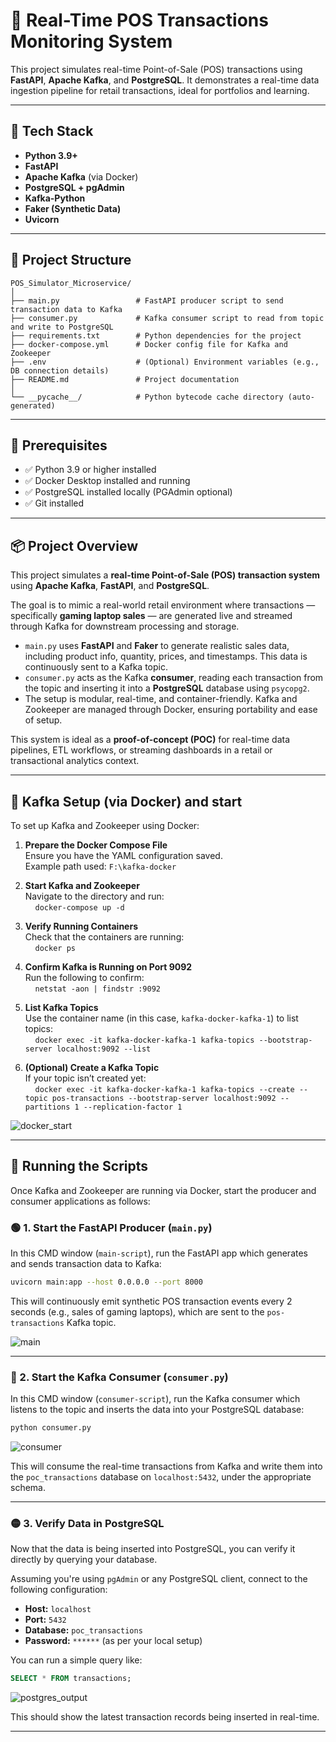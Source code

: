 # 💸 Real-Time POS Transactions Monitoring System

This project simulates real-time Point-of-Sale (POS) transactions using **FastAPI**, **Apache Kafka**, and **PostgreSQL**. It demonstrates a real-time data ingestion pipeline for retail transactions, ideal for portfolios and learning.

---

## 🚀 Tech Stack

- **Python 3.9+**
- **FastAPI**
- **Apache Kafka** (via Docker)
- **PostgreSQL + pgAdmin**
- **Kafka-Python**
- **Faker (Synthetic Data)**
- **Uvicorn**

---

## 📁 Project Structure

```plaintext
POS_Simulator_Microservice/
│
├── main.py                 # FastAPI producer script to send transaction data to Kafka
├── consumer.py             # Kafka consumer script to read from topic and write to PostgreSQL
├── requirements.txt        # Python dependencies for the project
├── docker-compose.yml      # Docker config file for Kafka and Zookeeper
├── .env                    # (Optional) Environment variables (e.g., DB connection details)
├── README.md               # Project documentation
│
└── __pycache__/            # Python bytecode cache directory (auto-generated)
```

---

## 🔧 Prerequisites

- ✅ Python 3.9 or higher installed
- ✅ Docker Desktop installed and running
- ✅ PostgreSQL installed locally (PGAdmin optional)
- ✅ Git installed

---



## 📦 Project Overview

This project simulates a **real-time Point-of-Sale (POS) transaction system** using **Apache Kafka**, **FastAPI**, and **PostgreSQL**.

The goal is to mimic a real-world retail environment where transactions — specifically **gaming laptop sales** — are generated live and streamed through Kafka for downstream processing and storage.

- `main.py` uses **FastAPI** and **Faker** to generate realistic sales data, including product info, quantity, prices, and timestamps. This data is continuously sent to a Kafka topic.
- `consumer.py` acts as the Kafka **consumer**, reading each transaction from the topic and inserting it into a **PostgreSQL** database using `psycopg2`.
- The setup is modular, real-time, and container-friendly. Kafka and Zookeeper are managed through Docker, ensuring portability and ease of setup.

This system is ideal as a **proof-of-concept (POC)** for real-time data pipelines, ETL workflows, or streaming dashboards in a retail or transactional analytics context.

---


## 🐳 Kafka Setup (via Docker) and start

To set up Kafka and Zookeeper using Docker:

1. **Prepare the Docker Compose File**  
   Ensure you have the YAML configuration saved.  
   Example path used: `F:\kafka-docker`

2. **Start Kafka and Zookeeper**  
   Navigate to the directory and run:  
   &nbsp;&nbsp;&nbsp;&nbsp;`docker-compose up -d`

3. **Verify Running Containers**  
   Check that the containers are running:  
   &nbsp;&nbsp;&nbsp;&nbsp;`docker ps`

4. **Confirm Kafka is Running on Port 9092**  
   Run the following to confirm:  
   &nbsp;&nbsp;&nbsp;&nbsp;`netstat -aon | findstr :9092`

5. **List Kafka Topics**  
   Use the container name (in this case, `kafka-docker-kafka-1`) to list topics:  
   &nbsp;&nbsp;&nbsp;&nbsp;`docker exec -it kafka-docker-kafka-1 kafka-topics --bootstrap-server localhost:9092 --list`

6. **(Optional) Create a Kafka Topic**  
   If your topic isn’t created yet:  
   &nbsp;&nbsp;&nbsp;&nbsp;`docker exec -it kafka-docker-kafka-1 kafka-topics --create --topic pos-transactions --bootstrap-server localhost:9092 --partitions 1 --replication-factor 1`


![docker_start](https://github.com/user-attachments/assets/e1b4ef85-8d2f-4ec7-9231-d4ed107658d1)


   ---
## 🚀 Running the Scripts

Once Kafka and Zookeeper are running via Docker, start the producer and consumer applications as follows:

### 🟢 1. Start the FastAPI Producer (`main.py`)

In this CMD window (`main-script`), run the FastAPI app which generates and sends transaction data to Kafka:

```bash
uvicorn main:app --host 0.0.0.0 --port 8000
```

This will continuously emit synthetic POS transaction events every 2 seconds (e.g., sales of gaming laptops), which are sent to the `pos-transactions` Kafka topic.


![main](https://github.com/user-attachments/assets/8317a5c2-76fa-4a64-a042-b93c1e99c807)

   ---


### 🔵 2. Start the Kafka Consumer (`consumer.py`)

In this CMD window (`consumer-script`), run the Kafka consumer which listens to the topic and inserts the data into your PostgreSQL database:

```bash
python consumer.py
```

![consumer](https://github.com/user-attachments/assets/43679fa5-85bd-4e5e-81c8-11066e895b12)


This will consume the real-time transactions from Kafka and write them into the `poc_transactions` database on `localhost:5432`, under the appropriate schema.


   ---

### 🟡 3. Verify Data in PostgreSQL

Now that the data is being inserted into PostgreSQL, you can verify it directly by querying your database.

Assuming you're using `pgAdmin` or any PostgreSQL client, connect to the following configuration:

- **Host:** `localhost`
- **Port:** `5432`
- **Database:** `poc_transactions`
- **Password:** `******` (as per your local setup)

You can run a simple query like:

```sql
SELECT * FROM transactions;
```

![postgres_output](https://github.com/user-attachments/assets/1052d661-9829-4bbc-8b03-853187f65bba)


This should show the latest transaction records being inserted in real-time.

---
